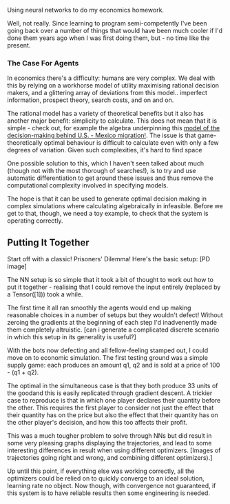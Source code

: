 Using neural networks to do my economics homework.

Well, not really. Since learning to program semi-competently I've been going back over a number of things that would have been much cooler if I'd done them years ago when I was first doing them, but - no time like the present.

### The Case For Agents

In economics there's a difficulty: humans are very complex. We deal with this by relying on a workhorse model of utility maximising rational decision makers, and a glittering array of deviations from this model.. imperfect information, prospect theory, search costs, and on and on.

The rational model has a variety of theoretical benefits but it also has another major benefit: simplicity to calculate. This does not mean that it is simple - check out, for example the algebra underpinning this [model of the decision-making behind U.S. - Mexico migration!](https://siepr.stanford.edu/sites/default/files/publications/18-037.pdf). The issue is that game-theoretically optimal behaviour is difficult to calculate even with only a few degrees of variation. Given such complexities, it's hard to find space 

One possible solution to this, which I haven't seen talked about much (though not with the most thorough of searches!), is to try and use automatic differentiation to get around these issues and thus remove the computational complexity involved in specifying models.

The hope is that it can be used to generate optimal decision making in complex simulations where calculating algebraically in infeasible. Before we get to that, though, we need a toy example, to check that the system is operating correctly.

## Putting It Together

Start off with a classic! Prisoners' Dilemma! Here's the basic setup: [PD image]

The NN setup is so simple that it took a bit of thought to work out how to put it together - realising that I could remove the input entirely (replaced by a Tensor([1])) took a while.

The first time it all ran smoothly the agents would end up making reasonable choices in a number of setups but they wouldn't defect! Without zeroing the gradients at the beginning of each step I'd inadvenently made them completely altruistic.
[can i generate a complicated discrete scenario in which this setup in its generality is useful?]

With the bots now defecting and all fellow-feeling stamped out, I could move on to economic simulation. The first testing ground was a simple supply game: each produces an amount q1, q2 and is sold at a price of 100 - (q1 + q2).

The optimal in the simultaneous case is that they both produce 33 units of the goodand this is easily replicated through gradient descent. A trickier case to reproduce is that in which one player declares their quantity before the other. This requires the first player to consider not just the effect that their quantity has on the price but also the effect that their quantity has on the other player's decision, and how this too affects their profit.

This was a much tougher problem to solve through NNs but did result in some very pleasing graphs displaying the trajectories, and lead to some interesting differences in result when using different optimizers.
[Images of trajectories going right and wrong, and combining different optimizers).]

Up until this point, if everything else was working correctly, all the optimizers could be relied on to quickly converge to an ideal solution, learning rate no object. Now though, with convergence not guaranteed, if this system is to have reliable results then some engineering is needed. 

 
